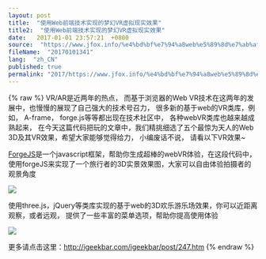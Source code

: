 ```yaml
---
layout: post
title:  "使用Web前端技术实现的梦幻VR虚拟现实效果"
title2:  "使用Web前端技术实现的梦幻VR虚拟现实效果"
date:   2017-01-01 23:57:21  +0800
source:  "https://www.jfox.info/%e4%bd%bf%e7%94%a8web%e5%89%8d%e7%ab%af%e6%8a%80%e6%9c%af%e5%ae%9e%e7%8e%b0%e7%9a%84%e6%a2%a6%e5%b9%bbvr%e8%99%9a%e6%8b%9f%e7%8e%b0%e5%ae%9e%e6%95%88%e6%9e%9c.html"
fileName:  "20170101341"
lang:  "zh_CN"
published: true
permalink: "2017/https://www.jfox.info/%e4%bd%bf%e7%94%a8web%e5%89%8d%e7%ab%af%e6%8a%80%e6%9c%af%e5%ae%9e%e7%8e%b0%e7%9a%84%e6%a2%a6%e5%b9%bbvr%e8%99%9a%e6%8b%9f%e7%8e%b0%e5%ae%9e%e6%95%88%e6%9e%9c.html"
---
```

{% raw %}
VR/AR是近两年的热点， 而基于浏览器的Web VR技术在这两年的发展中，也慢慢的展现了自己强大的技术号召力， 很多新的基于web的VR类库，例如， A-frame， forge.js等等都出现在技术社区中， 各种webVR类库也越来越成熟起来， 在今天这篇代码把玩的文章中，我们精挑细选了五个最惊为天人的Web 3D及其VR效果，希望大家能够觉得给力， 小编废话不说， 请看以下VR效果~

[ForgeJS](https://www.jfox.info/go.php?url=https://forgejs.org/)是一个javascript框架，帮助你生成超棒的webVR体验，在这段代码中，使用forgeJS来实现了一个旅行者的3D实景效果图，大家可以自由体验拍摄者的观景角度

![](0f0a0bb.jpg)

使用three.js，jQuery等类库实现的基于web的3D欢乐游乐场效果，你可以近距离观察，或者远观， 提供了一些丰富的菜单选项，帮助你提高使用体验

![](2725cd8.jpg)

更多请点击这里：http://igeekbar.com/igeekbar/post/247.htm
{% endraw %}